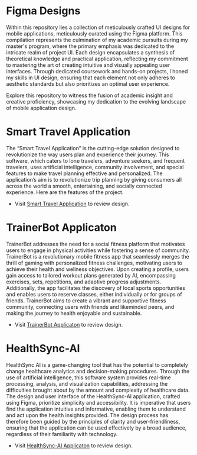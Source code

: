 # Figma Designs
Within this repository lies a collection of meticulously crafted UI designs for mobile applications, meticulously curated using the Figma platform. This compilation represents the culmination of my academic pursuits during my master's program, where the primary emphasis was dedicated to the intricate realm of project UI. Each design encapsulates a synthesis of theoretical knowledge and practical application, reflecting my commitment to mastering the art of creating intuitive and visually appealing user interfaces. Through dedicated coursework and hands-on projects, I honed my skills in UI design, ensuring that each element not only adheres to aesthetic standards but also prioritizes an optimal user experience.

Explore this repository to witness the fusion of academic insight and creative proficiency, showcasing my dedication to the evolving landscape of mobile application design.

# Smart Travel Application
The “Smart Travel Application” is the cutting-edge solution designed to revolutionize the way users plan and experience their journey. This software, which caters to lone travelers, adventure seekers, and frequent travelers, uses artificial intelligence, community involvement, and special features to make travel planning effective and personalized. The application’s aim is to revolutionize trip planning by giving consumers all across the world a smooth, entertaining, and socially connected experience. Here are the features of the project.
- Visit [Smart Travel Application](https://www.figma.com/file/vOnlhHuM0HRQUkbCtadT8B/Smart-Travel-Application?type=design&node-id=0-1&mode=design&t=Czoi76VqIeF9EJhw-0) to review design.

# TrainerBot Applicaton
TrainerBot addresses the need for a social fitness platform that motivates users to engage in physical activities while fostering a sense of community. TrainerBot is a revolutionary mobile fitness app that seamlessly merges the thrill of gaming with personalized fitness challenges, motivating users to achieve their health and wellness objectives. Upon creating a profile, users gain access to tailored workout plans generated by AI, encompassing exercises, sets, repetitions, and adaptive progress adjustments. Additionally, the app facilitates the discovery of local sports opportunities and enables users to reserve classes, either individually or for groups of friends.
TrainerBot aims to create a vibrant and supportive fitness community, connecting users with friends and likeminded peers, and making the journey to health enjoyable and sustainable.

- Visit [TrainerBot Applicaton](https://www.figma.com/file/ObtETxKIsR5VDjRwZ7Ng7G/TrainerBot-Application?type=design&node-id=0-1&mode=design&t=HmNX9ryFlt2Jwd5f-0) to review design.

# HealthSync-AI
HealthSync AI is a game-changing tool that has the potential to completely change healthcare analytics and decision-making procedures. Through the use of artificial intelligence, this software system provides real-time processing, analysis, and visualization capabilities, addressing the difficulties brought about by the amount and complexity of healthcare data. The design and user interface of the HealthSync-AI application, crafted using Figma, prioritize simplicity and accessibility. It is imperative that users find the application intuitive and informative, enabling them to understand and act upon the health insights provided. The design process has therefore been guided by the principles of clarity and user-friendliness, ensuring that the application can be used effectively by a broad audience, regardless of their familiarity with technology.

- Visit [HealthSync-AI Applicaton](https://www.figma.com/proto/5YTnjdoa5WTRg3qca1VKrh/HealthSync-AI?type=design&node-id=0-140&t=ifEBnX70RExpmJx7-0&scaling=scale-down&page-id=0%3A1) to review design.
